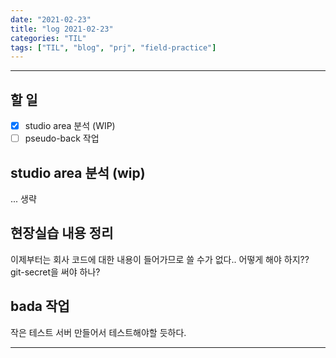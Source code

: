 ```yaml
---
date: "2021-02-23"
title: "log 2021-02-23"
categories: "TIL"
tags: ["TIL", "blog", "prj", "field-practice"]
---
```


----------

## 할 일

- [x] studio area 분석 (WIP)
- [ ] pseudo-back 작업

## studio area 분석 (wip)

... 생략

## 현장실습 내용 정리

이제부터는 회사 코드에 대한 내용이 들어가므로 쓸 수가 없다..
어떻게 해야 하지?? git-secret을 써야 하나?

## bada 작업

작은 테스트 서버 만들어서 테스트해야할 듯하다.

----------
